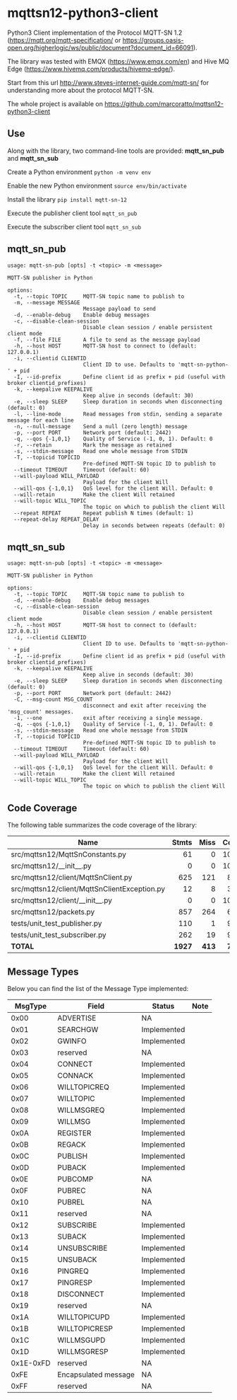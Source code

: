 # mqttsn12-python3-client
Python3 Client implementation of the Protocol MQTT-SN 1.2 (https://mqtt.org/mqtt-specification/ or https://groups.oasis-open.org/higherlogic/ws/public/document?document_id=66091).

The library was tested with EMQX (https://www.emqx.com/en) and Hive MQ Edge (https://www.hivemq.com/products/hivemq-edge/).

Start from this url http://www.steves-internet-guide.com/mqtt-sn/ for understanding more about the protocol MQTT-SN.

The whole project is available on https://github.com/marcoratto/mqttsn12-python3-client

## Use

Along with the library, two command-line tools are provided: **mqtt_sn_pub** and **mqtt_sn_sub**

Create a Python environment
`python -m venv env`

Enable the new Python environment
`source env/bin/activate`

Install the library
`pip install mqtt-sn-12`

Execute the publisher client tool
`mqtt_sn_pub`

Execute the subscriber client tool
`mqtt_sn_sub`

## mqtt_sn_pub 

```
usage: mqtt-sn-pub [opts] -t <topic> -m <message>

MQTT-SN publisher in Python

options:
  -t, --topic TOPIC     MQTT-SN topic name to publish to
  -m, --message MESSAGE
                        Message payload to send
  -d, --enable-debug    Enable debug messages
  -c, --disable-clean-session
                        Disable clean session / enable persistent client mode
  -f, --file FILE       A file to send as the message payload
  -h, --host HOST       MQTT-SN host to connect to (default: 127.0.0.1)
  -i, --clientid CLIENTID
                        Client ID to use. Defaults to 'mqtt-sn-python-' + pid
  -I, --id-prefix       Define client id as prefix + pid (useful with broker clientid_prefixes)
  -k, --keepalive KEEPALIVE
                        Keep alive in seconds (default: 30)
  -e, --sleep SLEEP     Sleep duration in seconds when disconnecting (default: 0)
  -l, --line-mode       Read messages from stdin, sending a separate message for each line
  -n, --null-message    Send a null (zero length) message
  -p, --port PORT       Network port (default: 2442)
  -q, --qos {-1,0,1}    Quality of Service (-1, 0, 1). Default: 0
  -r, --retain          Mark the message as retained
  -s, --stdin-message   Read one whole message from STDIN
  -T, --topicid TOPICID
                        Pre-defined MQTT-SN topic ID to publish to
  --timeout TIMEOUT     Timeout (default: 60)
  --will-payload WILL_PAYLOAD
                        Payload for the client Will
  --will-qos {-1,0,1}   QoS level for the client Will. Default: 0
  --will-retain         Make the client Will retained
  --will-topic WILL_TOPIC
                        The topic on which to publish the client Will
  --repeat REPEAT       Repeat publish N times (default: 1)
  --repeat-delay REPEAT_DELAY
                        Delay in seconds between repeats (default: 0)
``` 

## mqtt_sn_sub

```
usage: mqtt-sn-pub [opts] -t <topic> -m <message>

MQTT-SN publisher in Python

options:
  -t, --topic TOPIC     MQTT-SN topic name to publish to
  -d, --enable-debug    Enable debug messages
  -c, --disable-clean-session
                        Disable clean session / enable persistent client mode
  -h, --host HOST       MQTT-SN host to connect to (default: 127.0.0.1)
  -i, --clientid CLIENTID
                        Client ID to use. Defaults to 'mqtt-sn-python-' + pid
  -I, --id-prefix       Define client id as prefix + pid (useful with broker clientid_prefixes)
  -k, --keepalive KEEPALIVE
                        Keep alive in seconds (default: 30)
  -e, --sleep SLEEP     Sleep duration in seconds when disconnecting (default: 0)
  -p, --port PORT       Network port (default: 2442)
  -C, --msg-count MSG_COUNT
                        disconnect and exit after receiving the 'msg_count' messages.
  -1, --one             exit after receiving a single message.
  -q, --qos {-1,0,1}    Quality of Service (-1, 0, 1). Default: 0
  -s, --stdin-message   Read one whole message from STDIN
  -T, --topicid TOPICID
                        Pre-defined MQTT-SN topic ID to publish to
  --timeout TIMEOUT     Timeout (default: 60)
  --will-payload WILL_PAYLOAD
                        Payload for the client Will
  --will-qos {-1,0,1}   QoS level for the client Will. Default: 0
  --will-retain         Make the client Will retained
  --will-topic WILL_TOPIC
                        The topic on which to publish the client Will
``` 

## Code Coverage

The following table summarizes the code coverage of the library:

| Name                                         |    Stmts |     Miss |   Cover |
|--------------------------------------------- | -------: | -------: | ------: |
| src/mqttsn12/MqttSnConstants.py              |       61 |        0 |    100% |
| src/mqttsn12/\_\_init\_\_.py                 |        0 |        0 |    100% |
| src/mqttsn12/client/MqttSnClient.py          |      625 |      121 |     81% |
| src/mqttsn12/client/MqttSnClientException.py |       12 |        8 |     33% |
| src/mqttsn12/client/\_\_init\_\_.py          |        0 |        0 |    100% |
| src/mqttsn12/packets.py                      |      857 |      264 |     69% |
| tests/unit\_test\_publisher.py               |      110 |        1 |     99% |
| tests/unit\_test\_subscriber.py              |      262 |       19 |     93% |
|                                    **TOTAL** | **1927** |  **413** | **79%** |

## Message Types

Below you can find the list of the Message Type implemented:

|MsgType|Field|Status|Note|
|-|-|-|-|
|0x00|ADVERTISE|NA||
|0x01|SEARCHGW|Implemented||
|0x02|GWINFO|Implemented||
|0x03|reserved|NA||
|0x04|CONNECT|Implemented||
|0x05|CONNACK|Implemented||
|0x06|WILLTOPICREQ|Implemented||
|0x07|WILLTOPIC|Implemented||
|0x08|WILLMSGREQ|Implemented||
|0x09|WILLMSG|Implemented||
|0x0A|REGISTER|Implemented||
|0x0B|REGACK|Implemented||
|0x0C|PUBLISH|Implemented||
|0x0D|PUBACK|Implemented||
|0x0E|PUBCOMP|NA||
|0x0F|PUBREC|NA||
|0x10|PUBREL|NA||
|0x11|reserved|NA||
|0x12|SUBSCRIBE|Implemented||
|0x13|SUBACK|Implemented||
|0x14|UNSUBSCRIBE|Implemented||
|0x15|UNSUBACK|Implemented||
|0x16|PINGREQ|Implemented||
|0x17|PINGRESP|Implemented||
|0x18|DISCONNECT|Implemented||
|0x19|reserved|NA||
|0x1A|WILLTOPICUPD|Implemented||
|0x1B|WILLTOPICRESP|Implemented||
|0x1C|WILLMSGUPD|Implemented||
|0x1D|WILLMSGRESP|Implemented||
|0x1E-0xFD|reserved|NA||
|0xFE|Encapsulated message|NA||
|0xFF|reserved|NA||
